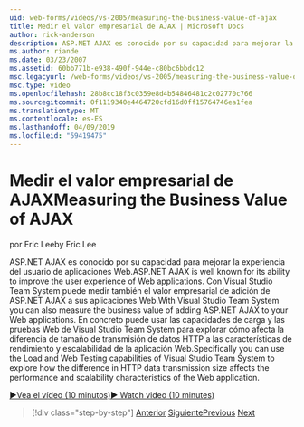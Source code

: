 ```yaml
---
uid: web-forms/videos/vs-2005/measuring-the-business-value-of-ajax
title: Medir el valor empresarial de AJAX | Microsoft Docs
author: rick-anderson
description: ASP.NET AJAX es conocido por su capacidad para mejorar la experiencia del usuario de aplicaciones Web. Con Visual Studio Team System también puede medir la busine...
ms.author: riande
ms.date: 03/23/2007
ms.assetid: 60bb771b-e938-490f-944e-c80bc6bbdc12
msc.legacyurl: /web-forms/videos/vs-2005/measuring-the-business-value-of-ajax
msc.type: video
ms.openlocfilehash: 28b8cc18f3c0359e8d4b54846481c2c02770c766
ms.sourcegitcommit: 0f1119340e4464720cfd16d0ff15764746ea1fea
ms.translationtype: MT
ms.contentlocale: es-ES
ms.lasthandoff: 04/09/2019
ms.locfileid: "59419475"
---
```

# <a name="measuring-the-business-value-of-ajax"></a><span data-ttu-id="3c6ba-104">Medir el valor empresarial de AJAX</span><span class="sxs-lookup"><span data-stu-id="3c6ba-104">Measuring the Business Value of AJAX</span></span>

<span data-ttu-id="3c6ba-105">por Eric Lee</span><span class="sxs-lookup"><span data-stu-id="3c6ba-105">by Eric Lee</span></span>

<span data-ttu-id="3c6ba-106">ASP.NET AJAX es conocido por su capacidad para mejorar la experiencia del usuario de aplicaciones Web.</span><span class="sxs-lookup"><span data-stu-id="3c6ba-106">ASP.NET AJAX is well known for its ability to improve the user experience of Web applications.</span></span> <span data-ttu-id="3c6ba-107">Con Visual Studio Team System puede medir también el valor empresarial de adición de ASP.NET AJAX a sus aplicaciones Web.</span><span class="sxs-lookup"><span data-stu-id="3c6ba-107">With Visual Studio Team System you can also measure the business value of adding ASP.NET AJAX to your Web applications.</span></span> <span data-ttu-id="3c6ba-108">En concreto puede usar las capacidades de carga y las pruebas Web de Visual Studio Team System para explorar cómo afecta la diferencia de tamaño de transmisión de datos HTTP a las características de rendimiento y escalabilidad de la aplicación Web.</span><span class="sxs-lookup"><span data-stu-id="3c6ba-108">Specifically you can use the Load and Web Testing capabilities of Visual Studio Team System to explore how the difference in HTTP data transmission size affects the performance and scalability characteristics of the Web application.</span></span>

[<span data-ttu-id="3c6ba-109">&#9654;Vea el vídeo (10 minutos)</span><span class="sxs-lookup"><span data-stu-id="3c6ba-109">&#9654; Watch video (10 minutes)</span></span>](https://channel9.msdn.com/Blogs/ASP-NET-Site-Videos/measuring-the-business-value-of-ajax)

> [!div class="step-by-step"]
> <span data-ttu-id="3c6ba-110">[Anterior](introduction-to-managing-and-running-tests-with-team-system.md)
> [Siguiente](code-coverage-of-automated-tests.md)</span><span class="sxs-lookup"><span data-stu-id="3c6ba-110">[Previous](introduction-to-managing-and-running-tests-with-team-system.md)
[Next](code-coverage-of-automated-tests.md)</span></span>
